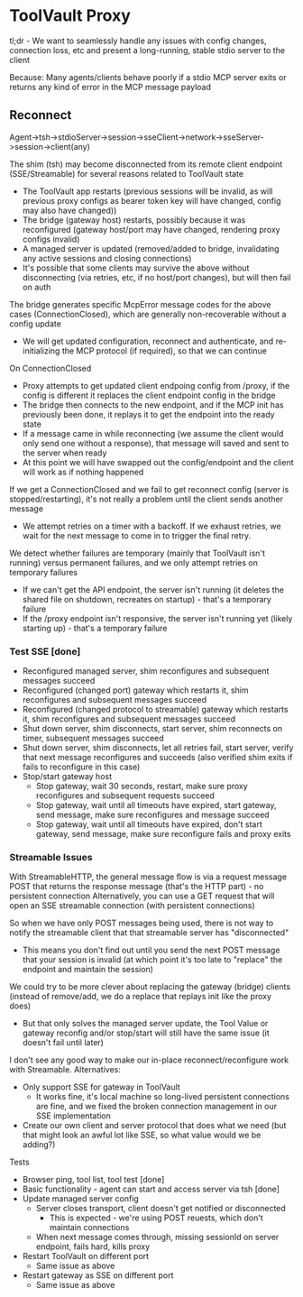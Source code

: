 # ToolVault Proxy

tl;dr - We want to seamlessly handle any issues with config changes, connection loss, etc and present a long-running, stable stdio server to the client

Because: Many agents/clients behave poorly if a stdio MCP server exits or returns any kind of error in the MCP message payload

## Reconnect

Agent->tsh->stdioServer->session->sseClient->network->sseServer->session->client(any)

The shim (tsh) may become disconnected from its remote client endpoint (SSE/Streamable) for several reasons related to ToolVault state
- The ToolVault app restarts (previous sessions will be invalid, as will previous proxy configs as bearer token key will have changed, config may also have changed))
- The bridge (gateway host) restarts, possibly because it was reconfigured (gateway host/port may have changed, rendering proxy configs invalid)
- A managed server is updated (removed/added to bridge, invalidating any active sessions and closing connections)
- It's possible that some clients may survive the above without disconnecting (via retries, etc, if no host/port changes), but will then fail on auth

The bridge generates specific McpError message codes for the above cases (ConnectionClosed), which are generally non-recoverable without a config update
- We will get updated configuration, reconnect and authenticate, and re-initializing the MCP protocol (if required), so that we can continue

On ConnectionClosed
- Proxy attempts to get updated client endpoing config from /proxy, if the config is different it replaces the client endpoint config in the bridge
- The bridge then connects to the new endpoint, and if the MCP init has previously been done, it replays it to get the endpoint into the ready state
- If a message came in while reconnecting (we assume the client would only send one without a response), that message will saved and sent to the server when ready
- At this point we will have swapped out the config/endpoint and the client will work as if nothing happened
  
If we get a ConnectionClosed and we fail to get reconnect config (server is stopped/restarting), it's not really a problem until the client sends another message
- We attempt retries on a timer with a backoff.  If we exhaust retries, we wait for the next message to come in to trigger the final retry.

We detect whether failures are temporary (mainly that ToolVault isn't running) versus permanent failures, and we only attempt retries on temporary failures
- If we can't get the API endpoint, the server isn't running (it deletes the shared file on shutdown, recreates on startup) - that's a temporary failure
- If the /proxy endpoint isn't responsive, the server isn't running yet (likely starting up) - that's a temporary failure

### Test SSE [done]

- Reconfigured managed server, shim reconfigures and subsequent messages succeed
- Reconfigured (changed port) gateway which restarts it, shim reconfigures and subsequent messages succeed
- Reconfigured (changed protocol to streamable) gateway which restarts it, shim reconfigures and subsequent messages succeed
- Shut down server, shim disconnects, start server, shim reconnects on timer, subsequent messages succeed
- Shut down server, shim disconnects, let all retries fail, start server, verify that next message reconfigures and succeeds (also verified shim exits if fails to reconfigure in this case)
- Stop/start gateway host 
  - Stop gateway, wait 30 seconds, restart, make sure proxy reconfigures and subsequent requests succeed
  - Stop gateway, wait until all timeouts have expired, start gateway, send message, make sure reconfigures and message succeed
  - Stop gateway, wait until all timeouts have expired, don't start gateway, send message, make sure reconfigure fails and proxy exits

### Streamable Issues

With StreamableHTTP, the general message flow is via a request message POST that returns the response message (that's the HTTP part) - no persistent connection
Alternatively, you can use a GET request that will open an SSE streamable connection (with persistent connections)

So when we have only POST messages being used, there is not way to notify the streamable client that that streamable server has "disconnected"
- This means you don't find out until you send the next POST message that your session is invalid (at which point it's too late to "replace" the endpoint and maintain the session)

We could try to be more clever about replacing the gateway (bridge) clients (instead of remove/add, we do a replace that replays init like the proxy does)
- But that only solves the managed server update, the Tool Value or gateway reconfig and/or stop/start will still have the same issue (it doesn't fail until later)

I don't see any good way to make our in-place reconnect/reconfigure work with Streamable.  Alternatives:
- Only support SSE for gateway in ToolVault
  - It works fine, it's local machine so long-lived persistent connections are fine, and we fixed the broken connection management in our SSE implementation
- Create our own client and server protocol that does what we need (but that might look an awful lot like SSE, so what value would we be adding?)

Tests
- Browser ping, tool list, tool test [done]
- Basic functionality - agent can start and access server via tsh [done]
- Update managed server config
  - Server closes transport, client doesn't get notified or disconnected
    - This is expected - we're using POST reuests, which don't maintain connections
  - When next message comes through, missing sessionId on server endpoint, fails hard, kills proxy
- Restart ToolVault on different port
  - Same issue as above
- Restart gateway as SSE on different port
  - Same issue as above
